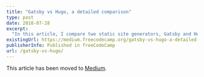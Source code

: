 ```yaml
---
title: "Gatsby vs Hugo, a detailed comparison"
type: post
date: 2018-07-28
excerpt: 
  "In this article, I compare two static site generators, Gatsby and Hugo. I discuss framework familiarity, stability, security, tooling, build speed, performance and the community surrounding both."
existingUrl: https://medium.freecodecamp.org/gatsby-vs-hugo-a-detailed-comparison-e78d94f640fc
publisherInfo: Published in freeCodeCamp
url: /gatsby-vs-hugo/
---
```

This article has been moved to [Medium](https://medium.freecodecamp.org/gatsby-vs-hugo-a-detailed-comparison-e78d94f640fc).